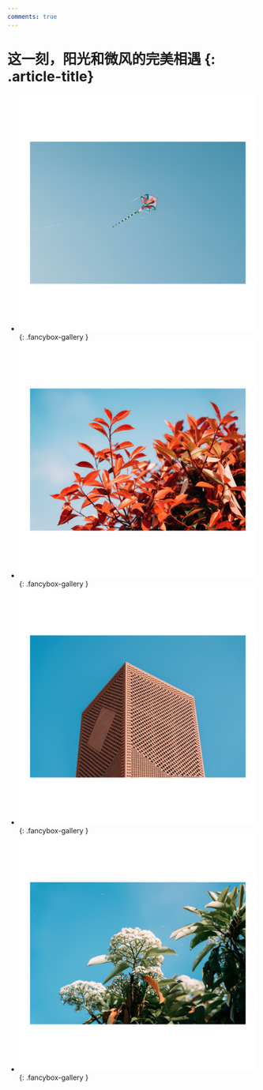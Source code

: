 ```yaml
---
comments: true
---
```


# 这一刻，阳光和微风的完美相遇 {: .article-title}

<div class="grid cards" markdown>

- [![img](4c95388a-87c8-4f3e-aac4-4b2eeda09bfd.jpg)](4c95388a-87c8-4f3e-aac4-4b2eeda09bfd.jpg){: .fancybox-gallery }
- [![img](f1d80f05-b864-43d6-b65a-f980ba6fff0d.jpg)](f1d80f05-b864-43d6-b65a-f980ba6fff0d.jpg){: .fancybox-gallery }
- [![img](8e866681-a6e8-4b1e-9ff5-500e64d9c706.jpg)](8e866681-a6e8-4b1e-9ff5-500e64d9c706.jpg){: .fancybox-gallery }
- [![img](f7f8b757-d8d5-4017-8e33-040f294db347.jpg)](f7f8b757-d8d5-4017-8e33-040f294db347.jpg){: .fancybox-gallery }


</div>